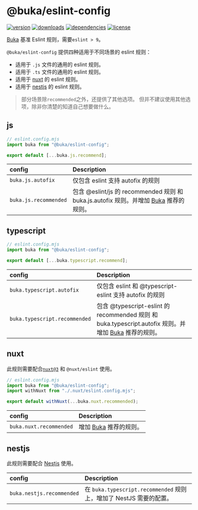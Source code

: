 # @buka/eslint-config

[npm]: https://www.npmjs.com/package/@buka/eslint-config
[Buka]: https://github.com/buka-lnc

[![version](https://img.shields.io/npm/v/@buka/eslint-config.svg?logo=npm&style=for-the-badge)][npm]
[![downloads](https://img.shields.io/npm/dm/@buka/eslint-config.svg?logo=npm&style=for-the-badge)][npm]
[![dependencies](https://img.shields.io/librariesio/release/npm/@buka/eslint-config?logo=npm&style=for-the-badge)][npm]
[![license](https://img.shields.io/npm/l/@buka/eslint-config.svg?logo=github&style=for-the-badge)][npm]

[Buka][Buka] 基准 Eslint 规则，需要`eslint > 9`。

`@buka/eslint-config` 提供四种适用于不同场景的 eslint 规则：

- 适用于 `.js` 文件的通用的 eslint 规则。
- 适用于 `.ts` 文件的通用的 eslint 规则。
- 适用于 [nuxt](https://nuxt.com/) 的 eslint 规则。
- 适用于 [nestjs](https://nestjs.com/) 的 eslint 规则。

> 部分场景除`recommended`之外，还提供了其他选项。
> 但并不建议使用其他选项，除非你清楚的知道自己想要做什么。

## js

```javascript
// eslint.config.mjs
import buka from "@buka/eslint-config";

export default [...buka.js.recommend];
```

| config                | Description                                                                                   |
| :-------------------- | :-------------------------------------------------------------------------------------------- |
| `buka.js.autofix`     | 仅包含 eslint 支持 autofix 的规则                                                             |
| `buka.js.recommended` | 包含 @eslint/js 的 recommended 规则 和 buka.js.autofix 规则。并增加 [Buka][Buka] 推荐的规则。 |

## typescript

```javascript
// eslint.config.mjs
import buka from "@buka/eslint-config";

export default [...buka.typescript.recommend];
```

| config                        | Description                                                                                                   |
| :---------------------------- | :------------------------------------------------------------------------------------------------------------ |
| `buka.typescript.autofix`     | 仅包含 eslint 和 @typescript-eslint 支持 autofix 的规则                                                       |
| `buka.typescript.recommended` | 包含 @typescript-eslint 的 recommended 规则 和 buka.typescript.autofix 规则。并增加 [Buka][Buka] 推荐的规则。 |

## nuxt

此规则需要配合[`nuxt@3`](https://nuxt.com/) 和 `@nuxt/eslint` 使用。

```javascript
// eslint.config.mjs
import buka from "@buka/eslint-config";
import withNuxt from "./.nuxt/eslint.config.mjs";

export default withNuxt(...buka.nuxt.recommended);
```

| config                  | Description                    |
| :---------------------- | :----------------------------- |
| `buka.nuxt.recommended` | 增加 [Buka][Buka] 推荐的规则。 |

## nestjs

此规则需要配合 [Nestjs](https://nestjs.com/) 使用。

| config                    | Description                                                         |
| :------------------------ | :------------------------------------------------------------------ |
| `buka.nestjs.recommended` | 在 `buka.typescript.recommended` 规则上，增加了 NestJS 需要的配置。 |
